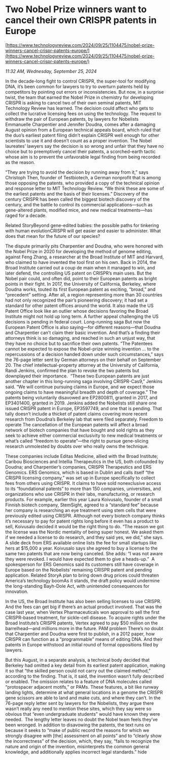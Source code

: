# Two Nobel Prize winners want to cancel their own CRISPR patents in Europe

[https://www.technologyreview.com/2024/09/25/1104475/nobel-prize-winners-cancel-crispr-patents-europe/](https://www.technologyreview.com/2024/09/25/1104475/nobel-prize-winners-cancel-crispr-patents-europe/)

*11:32 AM, Wednesday, September 25, 2024*

In the decade-long fight to control CRISPR, the super-tool for modifying DNA, it’s been common for lawyers to try to overturn patents held by competitors by pointing out errors or inconsistencies. But now, in a surprise twist, the team that earned the Nobel Prize in chemistry for developing CRISPR is asking to cancel two of their own seminal patents, MIT Technology Review has learned. The decision could affect who gets to collect the lucrative licensing fees on using the technology.  ­­The request to withdraw the pair of European patents, by lawyers for Nobelists Emmanuelle Charpentier and Jennifer Doudna, comes after a damaging August opinion from a European technical appeals board, which ruled that the duo’s earliest patent filing didn’t explain CRISPR well enough for other scientists to use it and doesn’t count as a proper invention. The Nobel laureates’ lawyers say the decision is so wrong and unfair that they have no choice but to preemptively cancel their patents, a scorched-earth tactic whose aim is to prevent the unfavorable legal finding from being recorded as the reason.

“They are trying to avoid the decision by running away from it,” says Christoph Then, founder of Testbiotech, a German nonprofit that is among those opposing the patents, who provided a copy of the technical opinion and response letter to MIT Technology Review. “We think these are some of the earliest patents and the basis of their licenses.” Discovery of the century CRISPR has been called the biggest biotech discovery of the century, and the battle to control its commercial applications—such as gene-altered plants, modified mice, and new medical treatments—has raged for a decade.

Related StoryBeyond gene-edited babies: the possible paths for tinkering with human evolutionCRISPR will get easier and easier to administer. What does that mean for the future of our species?

The dispute primarily pits Charpentier and Doudna, who were honored with the Nobel Prize in 2020 for developing the method of genome editing, against Feng Zhang, a researcher at the Broad Institute of MIT and Harvard, who claimed to have invented the tool first on his own. Back in 2014, the Broad Institute carried out a coup de main when it managed to win, and later defend, the controlling US patent on CRISPR’s main uses. But the Nobel pair could, and often did, point to their European patents as bright points in their fight. In 2017, the University of California, Berkeley, where Doudna works, touted its first European patent as exciting, “broad,” and “precedent” setting. After all, a region representing more than 30 countries had not only recognized the pair’s pioneering discovery; it had set a standard for other patent offices around the world. It also made the US Patent Office look like an outlier whose decisions favoring the Broad Institute might not hold up long term. A further appeal challenging the US decisions is pending in federal court. Long-running saga But now the European Patent Office is also saying—for different reasons—that Doudna and Charpentier can’t claim their basic invention. And that’s a finding their attorneys think is so damaging, and reached in such an unjust way, that they have no choice but to sacrifice their own patents. “The Patentees cannot be expected to expose the Nobel-prize winning invention … to the repercussions of a decision handed down under such circumstances,” says the 76-page letter sent by German attorneys on their behalf on September 20.  The chief intellectual-property attorney at the University of California, Randi Jenkins, confirmed the plan to revoke the two patents but downplayed their importance.  “These two European patents are just another chapter in this long-running saga involving CRISPR-Cas9,” Jenkins said. “We will continue pursuing claims in Europe, and we expect those ongoing claims to have meaningful breadth and depth of coverage.” The patents being voluntarily disavowed are EP2800811, granted in 2017, and EP3401400, granted in 2019. Jenkins added the Nobelists still share one issued CRISPR patent in Europe, EP3597749, and one that is pending. That tally doesn’t include a thicket of patent claims covering more recent research from Doudna’s Berkeley lab that were filed separately. Freedom to operate The cancellation of the European patents will affect a broad network of biotech companies that have bought and sold rights as they seek to achieve either commercial exclusivity to new medical treatments or what’s called “freedom to operate”—the right to pursue gene-slicing research unmolested by doubts over who really owns the technique.

These companies include Editas Medicine, allied with the Broad Institute; Caribou Biosciences and Intellia Therapeutics in the US, both cofounded by Doudna; and Charpentier’s companies, CRISPR Therapeutics and ERS Genomics. ERS Genomics, which is based in Dublin and calls itself “the CRISPR licensing company,” was set up in Europe specifically to collect fees from others using CRISPR. It claims to have sold nonexclusive access to its “foundational patents” to more than 150 companies, universities, and organizations who use CRISPR in their labs, manufacturing, or research products. For example, earlier this year Laura Koivusalo, founder of a small Finnish biotech company, StemSight, agreed to a “standard fee” because her company is researching an eye treatment using stem cells that were previously edited using CRISPR. Although not every biotech company thinks it’s necessary to pay for patent rights long before it even has a product to sell, Koivusalo decided it would be the right thing to do. “The reason we got the license was the Nordic mentality of being super honest. We asked them if we needed a license to do research, and they said yes, we did,” she says.  A slide deck from ERS available online lists the fee for small startups like hers at $15,000 a year. Koivusalo says she agreed to buy a license to the same two patents that are now being canceled. She adds: “I was not aware they were revoked. I would have expected them to give a heads-up.”  A spokesperson for ERS Genomics said its customers still have coverage in Europe based on the Nobelists’ remaining CRISPR patent and pending application. Related StoryA plan to bring down drug prices could threaten America’s technology boomAs it stands, the draft policy would undermine the long-standing Bayh-Dole Act, with unintended consequences for innovation.

In the US, the Broad Institute has also been selling licenses to use CRISPR. And the fees can get big if there’s an actual product involved. That was the case last year, when Vertex Pharmaceuticals won approval to sell the first CRISPR-based treatment, for sickle-cell disease. To acquire rights under the Broad Institute’s CRISPR patents, Vertex agreed to pay $50 million on the barrelhead—and millions more in the future. PAM problem There’s no doubt that Charpentier and Doudna were first to publish, in a 2012 paper, how CRISPR can function as a “programmable” means of editing DNA. And their patents in Europe withstood an initial round of formal oppositions filed by lawyers.

But this August, in a separate analysis, a technical body decided that Berkeley had omitted a key detail from its earliest patent application, making it so that “the skilled person could not carry out the claimed method,” according to the finding. That is, it said, the invention wasn’t fully described or enabled. The omission relates to a feature of DNA molecules called “protospacer adjacent motifs,” or PAMs. These features, a bit like runway landing lights, determine at what general locations in a genome the CRISPR gene scissors are able to land and make cuts, and where they can’t. In the 76-page reply letter sent by lawyers for the Nobelists, they argue there wasn’t really any need to mention these sites, which they say were so obvious that “even undergraduate students” would have known they were needed.  The lengthy letter leaves no doubt the Nobel team feels they’ve been wronged. In addition to disavowing the patents, the text runs on because it seeks to “make of public record the reasons for which we strongly disagree with [the] assessment on all points” and to “clearly show the incorrectness” of the decision, which, they say, “fails to recognize the nature and origin of the invention, misinterprets the common general knowledge, and additionally applies incorrect legal standards.” hide

